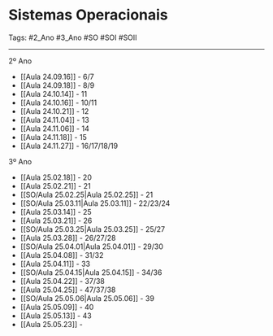 # Sistemas Operacionais

Tags: #2_Ano #3_Ano #SO #SOI #SOII 

---

2º Ano
- [[Aula 24.09.16]] - 6/7
- [[Aula 24.09.18]] - 8/9
- [[Aula 24.10.14]] - 11
- [[Aula 24.10.16]] - 10/11
- [[Aula 24.10.21]] - 12
- [[Aula 24.11.04]] - 13
- [[Aula 24.11.06]] - 14
- [[Aula 24.11.18]] - 15
- [[Aula 24.11.27]] - 16/17/18/19

3º Ano
- [[Aula 25.02.18]] - 20
- [[Aula 25.02.21]] - 21
- [[SO/Aula 25.02.25|Aula 25.02.25]] - 21
- [[SO/Aula 25.03.11|Aula 25.03.11]] - 22/23/24
- [[Aula 25.03.14]] - 25
- [[Aula 25.03.21]] - 26
- [[SO/Aula 25.03.25|Aula 25.03.25]] - 25/27
- [[Aula 25.03.28]] - 26/27/28
- [[SO/Aula 25.04.01|Aula 25.04.01]] - 29/30
- [[Aula 25.04.08]] - 31/32
- [[Aula 25.04.11]] - 33
- [[SO/Aula 25.04.15|Aula 25.04.15]] - 34/36
- [[Aula 25.04.22]] - 37/38
- [[Aula 25.04.25]] - 47/37/38
- [[SO/Aula 25.05.06|Aula 25.05.06]] - 39
- [[Aula 25.05.09]] - 40
- [[Aula 25.05.13]] - 43
- [[Aula 25.05.23]] - 